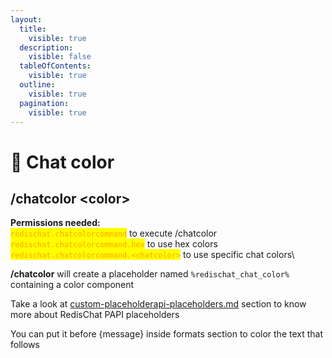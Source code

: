 ```yaml
---
layout:
  title:
    visible: true
  description:
    visible: false
  tableOfContents:
    visible: true
  outline:
    visible: true
  pagination:
    visible: true
---
```


# 🎨 Chat color

## **/chatcolor \<color>**

**Permissions needed:**\
<mark style="color:orange;">`redischat.chatcolorcommand`</mark> to execute /chatcolor\
<mark style="color:orange;">`redischat.chatcolorcommand.hex`</mark> to use hex colors\
<mark style="color:orange;">`redischat.chatcolorcommand.<chatcolor>`</mark> to use specific chat colors\


**/chatcolor** will create a placeholder named `%redischat_chat_color%` containing a color component

Take a look at [custom-placeholderapi-placeholders.md](../unique-features/custom-placeholderapi-placeholders.md "mention") section to know more about RedisChat PAPI placeholders

You can put it before {message} inside formats section to color the text that follows

